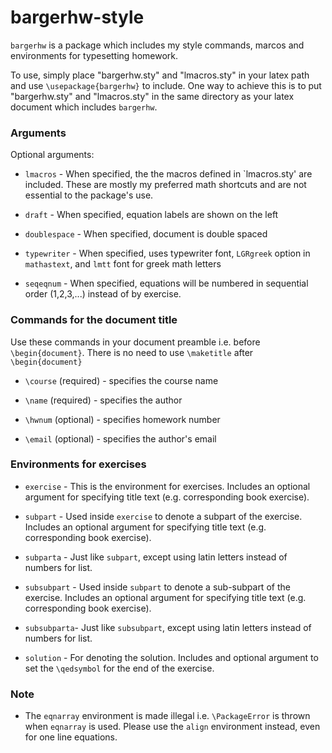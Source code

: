 # bargerhw-style

`bargerhw` is a package which includes my style commands, marcos and environments for typesetting homework.

To use, simply place "bargerhw.sty" and "lmacros.sty" in your latex path and use `\usepackage{bargerhw}` to include. One way to achieve this is to put "bargerhw.sty" and "lmacros.sty" in the same directory as your latex document which includes `bargerhw`. 

### Arguments
 Optional arguments:

* `lmacros`     - When specified, the the macros defined in `lmacros.sty' are included. These are mostly my preferred math shortcuts and are not essential to the package's use. 

* `draft`       - When specified, equation labels are shown on the left

* `doublespace` - When specified, document is double spaced

* `typewriter`  - When specified, uses typewriter font, `LGRgreek` option in `mathastext`, and `lmtt` font for greek math letters 

* `seqeqnum`    - When specified, equations will be numbered in sequential order (1,2,3,...) instead of by exercise.


### Commands for the document title 

Use these commands in your document preamble i.e. before `\begin{document}`. There is no need to use `\maketitle` after `\begin{document}`

*  `\course` (required) - specifies the course name 

*  `\name`   (required) - specifies the author

*  `\hwnum`  (optional) - specifies homework number

*  `\email`  (optional) - specifies the author's email

### Environments for exercises

* `exercise`  - This is the environment for exercises. Includes an optional argument for specifying title text (e.g. corresponding book exercise).

* `subpart`   - Used inside `exercise` to denote a subpart of the exercise. Includes an optional argument for specifying title text (e.g. corresponding book exercise).


* `subparta`  - Just like `subpart`, except using latin letters instead of numbers for list.

* `subsubpart` - Used inside `subpart` to denote a sub-subpart of the exercise. Includes an optional argument for specifying title text (e.g. corresponding book exercise).

* `subsubparta`- Just like `subsubpart`, except using latin letters instead of numbers for list.

* `solution`  - For denoting the solution. Includes and optional argument to set the `\qedsymbol` for the end of the exercise.


### Note
* The `eqnarray` environment is made illegal i.e. `\PackageError` is thrown when `eqnarray` is used. Please use the `align` environment instead, even for one line equations. 